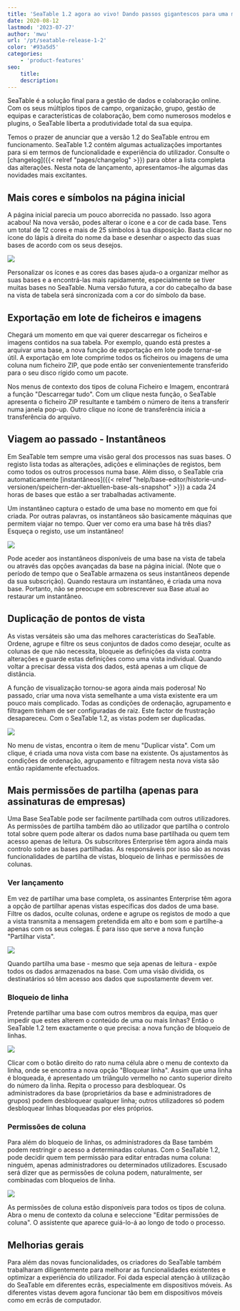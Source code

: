 ```yaml
---
title: 'SeaTable 1.2 agora ao vivo! Dando passos gigantescos para uma melhor gestão de dados - SeaTable'
date: 2020-08-12
lastmod: '2023-07-27'
author: 'mwu'
url: '/pt/seatable-release-1-2'
color: '#93a5d5'
categories:
    - 'product-features'
seo:
    title:
    description:
---
```


SeaTable é a solução final para a gestão de dados e colaboração online. Com os seus múltiplos tipos de campo, organização, grupo, gestão de equipas e características de colaboração, bem como numerosos modelos e plugins, o SeaTable liberta a produtividade total da sua equipa.

Temos o prazer de anunciar que a versão 1.2 do SeaTable entrou em funcionamento. SeaTable 1.2 contém algumas actualizações importantes para si em termos de funcionalidade e experiência do utilizador. Consulte o [changelog]({{< relref "pages/changelog" >}}) para obter a lista completa das alterações. Nesta nota de lançamento, apresentamos-lhe algumas das novidades mais excitantes.

## Mais cores e símbolos na página inicial

A página inicial parecia um pouco aborrecida no passado. Isso agora acabou! Na nova versão, podes alterar o ícone e a cor de cada base. Tens um total de 12 cores e mais de 25 símbolos à tua disposição. Basta clicar no ícone do lápis à direita do nome da base e desenhar o aspecto das suas bases de acordo com os seus desejos.

![](baseColorAndIcon-711x501.jpg)

Personalizar os ícones e as cores das bases ajuda-o a organizar melhor as suas bases e a encontrá-las mais rapidamente, especialmente se tiver muitas bases no SeaTable. Numa versão futura, a cor do cabeçalho da base na vista de tabela será sincronizada com a cor do símbolo da base.

## Exportação em lote de ficheiros e imagens

Chegará um momento em que vai querer descarregar os ficheiros e imagens contidos na sua tabela. Por exemplo, quando está prestes a arquivar uma base, a nova função de exportação em lote pode tornar-se útil. A exportação em lote comprime todos os ficheiros ou imagens de uma coluna num ficheiro ZIP, que pode então ser convenientemente transferido para o seu disco rígido como um pacote.

Nos menus de contexto dos tipos de coluna Ficheiro e Imagem, encontrará a função "Descarregar tudo". Com um clique nesta função, o SeaTable apresenta o ficheiro ZIP resultante e também o número de itens a transferir numa janela pop-up. Outro clique no ícone de transferência inicia a transferência do arquivo.

## Viagem ao passado - Instantâneos

Em SeaTable tem sempre uma visão geral dos processos nas suas bases. O registo lista todas as alterações, adições e eliminações de registos, bem como todos os outros processos numa base. Além disso, o SeaTable cria automaticamente [instantâneos]({{< relref "help/base-editor/historie-und-versionen/speichern-der-aktuellen-base-als-snapshot" >}}) a cada 24 horas de bases que estão a ser trabalhadas activamente.

Um instantâneo captura o estado de uma base no momento em que foi criada. Por outras palavras, os instantâneos são basicamente máquinas que permitem viajar no tempo. Quer ver como era uma base há três dias? Esqueça o registo, use um instantâneo!

![](Snapshots.png)

Pode aceder aos instantâneos disponíveis de uma base na vista de tabela ou através das opções avançadas da base na página inicial. (Note que o período de tempo que o SeaTable armazena os seus instantâneos depende da sua subscrição). Quando restaura um instantâneo, é criada uma nova base. Portanto, não se preocupe em sobrescrever sua Base atual ao restaurar um instantâneo.

## Duplicação de pontos de vista

As vistas versáteis são uma das melhores características do SeaTable. Ordene, agrupe e filtre os seus conjuntos de dados como desejar, oculte as colunas de que não necessita, bloqueie as definições da vista contra alterações e guarde estas definições como uma vista individual. Quando voltar a precisar dessa vista dos dados, está apenas a um clique de distância.

A função de visualização tornou-se agora ainda mais poderosa! No passado, criar uma nova vista semelhante a uma vista existente era um pouco mais complicado. Todas as condições de ordenação, agrupamento e filtragem tinham de ser configuradas de raiz. Este factor de frustração desapareceu. Com o SeaTable 1.2, as vistas podem ser duplicadas.

![](duplicate_view.png)

No menu de vistas, encontra o item de menu "Duplicar vista". Com um clique, é criada uma nova vista com base na existente. Os ajustamentos às condições de ordenação, agrupamento e filtragem nesta nova vista são então rapidamente efectuados.

## Mais permissões de partilha (apenas para assinaturas de empresas)

Uma Base SeaTable pode ser facilmente partilhada com outros utilizadores. As permissões de partilha também dão ao utilizador que partilha o controlo total sobre quem pode alterar os dados numa base partilhada ou quem tem acesso apenas de leitura. Os subscritores Enterprise têm agora ainda mais controlo sobre as bases partilhadas. As responsáveis por isso são as novas funcionalidades de partilha de vistas, bloqueio de linhas e permissões de colunas.

### Ver lançamento

Em vez de partilhar uma base completa, os assinantes Enterprise têm agora a opção de partilhar apenas vistas específicas dos dados de uma base. Filtre os dados, oculte colunas, ordene e agrupe os registos de modo a que a vista transmita a mensagem pretendida em alto e bom som e partilhe-a apenas com os seus colegas. É para isso que serve a nova função "Partilhar vista".

![](share_view.png)

Quando partilha uma base - mesmo que seja apenas de leitura - expõe todos os dados armazenados na base. Com uma visão dividida, os destinatários só têm acesso aos dados que supostamente devem ver.

### Bloqueio de linha

Pretende partilhar uma base com outros membros da equipa, mas quer impedir que estes alterem o conteúdo de uma ou mais linhas? Então o SeaTable 1.2 tem exactamente o que precisa: a nova função de bloqueio de linhas.

![](lock_row.png)

Clicar com o botão direito do rato numa célula abre o menu de contexto da linha, onde se encontra a nova opção "Bloquear linha". Assim que uma linha é bloqueada, é apresentado um triângulo vermelho no canto superior direito do número da linha. Repita o processo para desbloquear. Os administradores da base (proprietários da base e administradores de grupos) podem desbloquear qualquer linha; outros utilizadores só podem desbloquear linhas bloqueadas por eles próprios.

### Permissões de coluna

Para além do bloqueio de linhas, os administradores da Base também podem restringir o acesso a determinadas colunas. Com o SeaTable 1.2, pode decidir quem tem permissão para editar entradas numa coluna: ninguém, apenas administradores ou determinados utilizadores. Escusado será dizer que as permissões de coluna podem, naturalmente, ser combinadas com bloqueios de linha.

![](column_permission.png)

As permissões de coluna estão disponíveis para todos os tipos de coluna. Abra o menu de contexto da coluna e seleccione "Editar permissões de coluna". O assistente que aparece guiá-lo-á ao longo de todo o processo.

## Melhorias gerais

Para além das novas funcionalidades, os criadores do SeaTable também trabalharam diligentemente para melhorar as funcionalidades existentes e optimizar a experiência do utilizador. Foi dada especial atenção à utilização do SeaTable em diferentes ecrãs, especialmente em dispositivos móveis. As diferentes vistas devem agora funcionar tão bem em dispositivos móveis como em ecrãs de computador.
